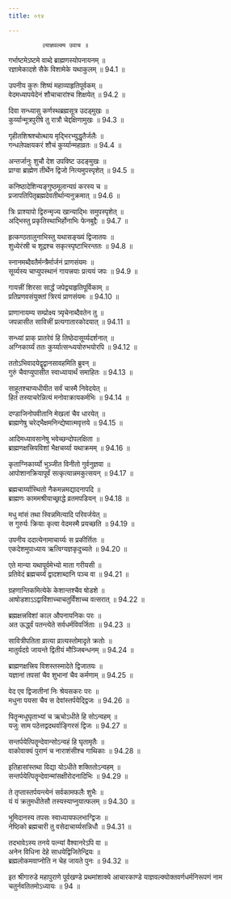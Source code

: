 ```yaml
---
title: ०९४

---
```

             ॥याज्ञवल्क्य उवाच ॥  
गर्भाष्टमेऽष्टमे वाब्दे ब्राह्मणस्योपनायनम् ॥  
रज्ञामेकादशे सैके विशामेके यथाकुलम् ॥ 94.1 ॥  
  
उपनीय कुरुः शिष्यं महाव्याहृतिपूर्वकम् ॥  
वेदमध्यापयेदेनं शौचाचारांश्च शिक्षयेत् ॥ 94.2 ॥  
  
दिवा सन्ध्यासु कर्णस्थब्रह्मसूत्र उदड्मुखः ॥  
कुर्य्यान्मूत्रपुरीषे तु रात्रौ चेद्दक्षिणामुखः ॥ 94.3 ॥  
  
गृहीतशिश्रश्चोत्थाय मृद्भिरभ्युद्धृतैर्जलैः ॥  
गन्धलेपक्षयकरं शौचं कुर्य्यान्महाव्रतः ॥ 94.4 ॥  
  
अन्तर्जानुः शुचौ देश उपविष्ट उदङ्मुखः ॥  
प्राग्वा ब्राह्मेण तीर्थेन द्विजो नित्यमुपस्पृशेत् ॥ 94.5 ॥  
  
कनिष्ठादेशिन्यङ्गुष्ठमूलान्यग्रं करस्य च ॥  
प्रजापतिपितृब्रह्मदेवतीर्थान्यनुक्रमात् ॥ 94.6 ॥  
  
त्रिः प्राश्यापो द्विरुन्मृज्य खान्याद्भिः समुपस्पृशेत् ॥  
अद्भिस्तु प्रकृतिस्थाभिर्होनाभिः फेनबुद्दैः ॥ 94.7 ॥  
  
हृत्कण्ठतालुनाभिस्तु यथासङ्ख्यं द्विजातयः ॥  
शुध्येरंस्री च शूद्रश्च सकृत्स्पृष्टाभिरन्ततः ॥ 94.8 ॥  
  
स्नानमब्दैवतैर्मन्त्रैर्मार्जनं प्राणसंयमः ॥  
सूर्य्यस्य चाप्युपस्थानं गायत्त्रयाः प्रत्ययं जपः ॥ 94.9 ॥  
  
गायत्त्रीं शिरसा सार्द्धं जपेद्व्याहृतिपूर्विकाम् ॥  
प्रतिप्रणवसंयुक्तां त्रिरयं प्राणसंयमः ॥ 94.10 ॥  
  
प्राणानायम्य सम्प्रोक्ष्य त्र्यृचेनाब्दैवतेन तु ॥  
जपन्नासीत सावित्त्रीं प्रत्यगातारकोदयात् ॥ 94.11 ॥  
  
सन्ध्यां प्राक् प्रातरेवं हि तिष्ठेदासूर्य्यदर्शनात् ॥  
अग्निकार्य्यं ततः कुर्य्यात्सन्ध्ययोरुभयोरपि ॥ 94.12 ॥  
  
ततोऽभिवादयेद्वृद्वानसावहमिति ब्रुवन् ॥  
गुरुं चैवाप्युपासीत स्वाध्यायार्थं समाहितः ॥ 94.13 ॥  
  
साहूतश्चाप्यधीयीत सर्वं चास्मै निवेदयेत् ॥  
हितं तस्याचरेन्नित्यं मनोवाक्रायकर्मभिः ॥ 94.14 ॥  
  
दण्डाजिनोपवीतानि मेखलां चैव धारयेत् ॥  
ब्राह्मणेषु चरेद्भैक्षमनिन्द्येष्वात्मवृत्तये ॥ 94.15 ॥  
  
आदिमध्यावसानेषु भवेच्छन्दोपलक्षिता ॥  
ब्राह्मणक्षत्त्रियविशां भैक्षचर्य्या यथाक्रमम् ॥ 94.16 ॥  
  
कृताग्निकार्य्यो भुञ्जीत विनीतो गुर्वनुज्ञया ॥  
आपोशानक्रियापूर्वं सत्कृत्यान्नमकुत्सयन् ॥ 94.17 ॥  
  
ब्रह्मचार्य्यास्थितो नैकमन्नमद्यादनापदि ॥  
ब्राह्मणः काममश्रीयाच्छ्राद्धे व्रतमपडियन् ॥ 94.18 ॥  
  
मधु मांसं तथा स्विन्नमित्यादि परिवर्जयेत् ॥  
स गुरुर्यः क्रियाः कृत्वा वेदमस्मै प्रयच्छति ॥ 94.19 ॥  
  
उपनीय ददात्येनामाचार्य्यः स प्रकीर्त्तितः ॥  
एकदेशमुपाध्याय ऋत्विग्यज्ञकृदुच्यते ॥ 94.20 ॥  
  
एते मान्या यथापूर्वमेभ्यो माता गरीयसी ॥  
प्रतिवेदं ब्रह्मचर्य्यं द्वादशाब्दानि पञ्च वा ॥ 94.21 ॥  
  
ग्रहणान्तिकमित्येके केशान्तश्चैव षोडशे ॥  
आषोडशाऽऽद्वाविंशाच्चाचतुर्विंशाच्च वत्सरात् ॥ 94.22 ॥  
  
ब्रह्मक्षत्त्रविशां काल औपनायनिकः परः ॥  
अत ऊर्द्ध्वं पतन्त्येते सर्वधर्मविवर्जिताः ॥ 94.23 ॥  
  
सावित्रीपतिता व्रात्या व्रात्यस्तोमादृते क्रतोः ॥  
मातुर्यदग्रे जायन्ते द्वितीयं मौञ्जिबन्धनम् ॥ 94.24 ॥  
  
ब्राह्मणक्षत्त्रिय विशस्तस्मादेते द्विजातयः ॥  
यज्ञानां तपसां चैव शुभानां चैव कर्मणाम् ॥ 94.25 ॥  
  
वेद एव द्विजातीनां निः श्रेयसकरः परः ॥  
मधुना पयसा चैव स देवांस्तर्पयेद्द्विजः ॥ 94.26 ॥  
  
पितॄन्मधुघृताभ्यां च ऋचोऽधीते हि सोऽन्वहम् ॥  
यजुः साम पठेत्तद्वदथर्वाङ्गिरसं द्विजः ॥ 94.27 ॥  
  
सन्तर्पयेत्पितॄन्देवान्सोऽन्वहं हि घृतामृतैः ॥  
वाकोवाक्यं पुराणं च नाराशंसीश्च गाथिकाः ॥ 94.28 ॥  
  
इतिहासांस्तथा विद्या योऽधीते शक्तितोऽन्वहम् ॥  
सन्तर्पयेत्पितॄन्देवान्मांसक्षीरोदनादिभिः ॥ 94.29 ॥  
  
ते तृप्तास्तर्पयन्त्येनं सर्वकामफलैः शुभैः ॥  
यं यं क्रतुमधीतेसौ तस्यस्याप्नुयात्फलम् ॥ 94.30 ॥  
  
भूमिदानस्य तपसः स्वाध्यायफलभाग्द्विजः ॥  
नेष्ठिको ब्रह्मचारी तु वसेदाचार्य्यसन्निधौ ॥ 94.31 ॥  
  
तदभावेऽस्य तनये पत्न्यां वैश्वानरेऽपि वा ॥  
अनेन विधिना देहे साधयेद्विजितेन्द्रियः ॥  
ब्रह्मलोकमवाप्नोति न चेह जायते पुनः ॥ 94.32 ॥  
  
इत श्रीगारुडे महापुराणे पूर्वखण्डे प्रथमांशाक्ये आचारकाण्डे याज्ञवल्क्योक्तवर्णधर्मनिरूपणं नाम चतुर्नवतितमोऽध्यायः ॥ 94 ॥